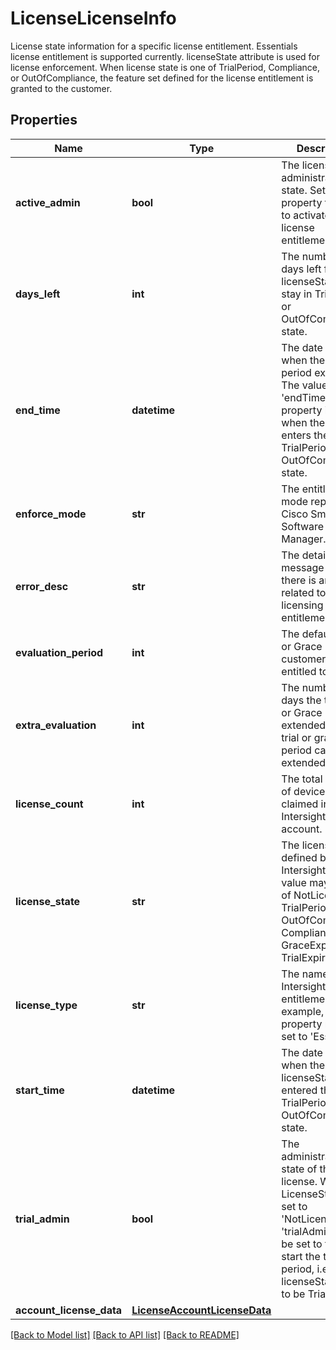 # LicenseLicenseInfo

License state information for a specific license entitlement. Essentials license entitlement is supported currently. licenseState attribute is used for license enforcement. When license state is one of TrialPeriod, Compliance, or OutOfCompliance, the feature set defined for the license entitlement is granted to the customer. 
## Properties
Name | Type | Description | Notes
------------ | ------------- | ------------- | -------------
**active_admin** | **bool** | The license administrative state.  Set this property to &#39;true&#39; to activate the license entitlements.    | [optional] 
**days_left** | **int** | The number of days left for licenseState to stay in TrialPeriod or OutOfCompliance state.   | [optional] [readonly] 
**end_time** | **datetime** | The date and time when the trial period expires.  The value of the &#39;endTime&#39; property is set when the account enters the TrialPeriod or OutOfCompliance state.    | [optional] [readonly] 
**enforce_mode** | **str** | The entitlement mode reported by Cisco Smart Software Manager.   | [optional] [readonly] 
**error_desc** | **str** | The detailed error message when there is any error related to this licensing entitlement.   | [optional] [readonly] 
**evaluation_period** | **int** | The default Trial or Grace period customer is entitled to.   | [optional] 
**extra_evaluation** | **int** | The number of days the trial Trial or Grace period is extended.  The trial or grace period can be extended once.    | [optional] 
**license_count** | **int** | The total number of devices claimed in the Intersight account.   | [optional] [readonly] 
**license_state** | **str** | The license state defined by Intersight.  The value may be one of NotLicensed, TrialPeriod, OutOfCompliance, Compliance, GraceExpired, or TrialExpired.    | [optional] [readonly] [default to 'NotLicensed']
**license_type** | **str** | The name of the Intersight license entitlement. For example, this property may be set to &#39;Essential&#39;.    | [optional] [readonly] [default to 'Base']
**start_time** | **datetime** | The date and time when the licenseState entered the TrialPeriod or OutOfCompliance state.   | [optional] [readonly] 
**trial_admin** | **bool** | The administrative state of the trial license.  When the LicenseState is set to &#39;NotLicensed&#39;, &#39;trialAdmin&#39; can be set to true to start the trial period, i.e. licenseState is set to be TrialPeriod.     | [optional] 
**account_license_data** | [**LicenseAccountLicenseData**](.md) |  | [optional] 

[[Back to Model list]](../README.md#documentation-for-models) [[Back to API list]](../README.md#documentation-for-api-endpoints) [[Back to README]](../README.md)


